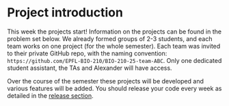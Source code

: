 # Project introduction

This week the projects start! Information on the projects can be found in the problem set below. We already formed groups of 2-3 students, and each team works on one project (for the whole semester). Each team was invited to their private GitHub repo, with the naming convention: `https://github.com/EPFL-BIO-210/BIO-210-25-team-ABC`. Only one dedicated student assistant, the TAs and Alexander will have access.

Over the course of the semester these projects will be developed and various features will be added. You should release your code every week as detailed in the [release section](release_notes.md).

<object data="../week4/week4.pdf" type="application/pdf" width="100%" height="900px"></object>
